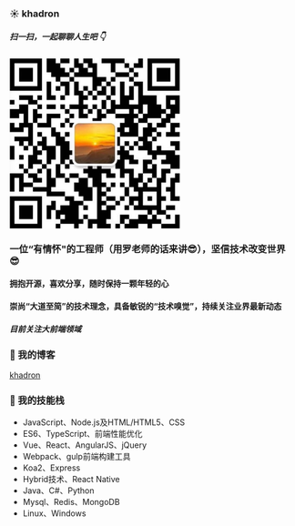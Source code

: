 ###  :sunny: khadron

##### 扫一扫，一起聊聊人生吧 :point_down:

<img src="./image/Wechat二维码.jpeg" width = "300" height = "300" alt="khadron微信" align=center />

### 一位“有情怀"的工程师（用罗老师的话来讲:sunglasses:），坚信技术改变世界 :sunglasses:
#### 拥抱开源，喜欢分享，随时保持一颗年轻的心
#### 崇尚“大道至简”的技术理念，具备敏锐的“技术嗅觉”，持续关注业界最新动态
##### 目前关注大前端领域
### :star2: 我的博客
[khadron](https://khadron.github.io/)
### :star2: 我的技能栈
* JavaScript、Node.js及HTML/HTML5、CSS
* ES6、TypeScript、前端性能优化
* Vue、React、AngularJS、jQuery
* Webpack、gulp前端构建工具
* Koa2、Express
* Hybrid技术、React Native
* Java、C#、Python
* Mysql、Redis、MongoDB
* Linux、Windows

